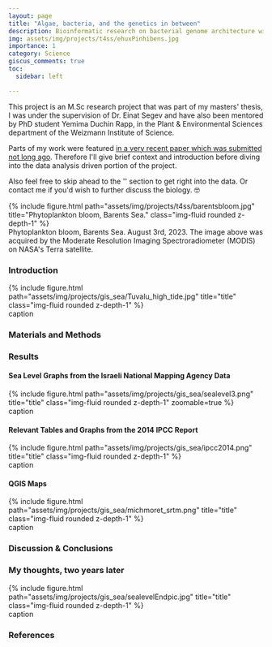 ```yaml
---
layout: page
title: "Algae, bacteria, and the genetics in between"
description: Bioinformatic research on bacterial genome architecture with regards to microbial interactions
img: assets/img/projects/t4ss/ehuxPinhibens.jpg
importance: 1
category: Science
giscus_comments: true
toc:
  sidebar: left

---
```


This project is an M.Sc research project that was part of my masters' thesis, I was under the supervision of Dr. Einat Segev and have also been mentored by PhD student Yemima Duchin Rapp, in the Plant & Environmental Sciences department of the Weizmann Institute of Science. 

Parts of my work were featured [in a very recent paper which was submitted not long ago](https://www.biorxiv.org/content/10.1101/2023.11.14.567099v2). Therefore I'll give brief context and introduction before diving into the data analysis driven portion of the project. 

Also feel free to skip ahead to the '' section to get right into the data. Or contact me if you'd wish to further discuss the biology. :nerd_face:

<div class="row justify-content-center">
    <div class="col-sm mt-3 mt-md-0 text-center">
        {% include figure.html path="assets/img/projects/t4ss/barentsbloom.jpg" title="Phytoplankton bloom, Barents Sea." class="img-fluid rounded z-depth-1" %}
    </div>
</div>
<div class="caption">
    Phytoplankton bloom, Barents Sea. August 3rd, 2023. The image above was acquired by the Moderate Resolution Imaging Spectroradiometer (MODIS) on NASA's Terra satellite.
</div> 


### Introduction


<div class="row justify-content-center">
    <div class="col-sm mt-3 mt-md-0 text-center">
        {% include figure.html path="assets/img/projects/gis_sea/Tuvalu_high_tide.jpg" title="title" class="img-fluid rounded z-depth-1" %}
    </div>
</div>
<div class="caption">
    caption
    
</div>

### Materials and Methods


### Results
#### Sea Level Graphs from the Israeli National Mapping Agency Data

<div class="row justify-content-center">
    <div class="col-md mt-3 mt-md-0 text-center">
        {% include figure.html path="assets/img/projects/gis_sea/sealevel3.png" title="title" class="img-fluid rounded z-depth-1" zoomable=true %}
    </div>
</div>
<div class="caption">
caption
</div>

#### Relevant Tables and Graphs from the 2014 IPCC Report
<div class="row justify-content-center">
    <div class="col-sm-7 mt-3 mt-md-0 text-center">
        {% include figure.html path="assets/img/projects/gis_sea/ipcc2014.png" title="title" class="img-fluid rounded z-depth-1" %}
    </div>
</div>
<div class="caption">
caption
</div>


#### QGIS Maps
<div class="row justify-content-center">
    <div class="col-sm mt-3 mt-md-0 text-center">
        {% include figure.html path="assets/img/projects/gis_sea/michmoret_srtm.png" title="title" class="img-fluid rounded z-depth-1" %}
    </div>
</div>
<div class="caption">
caption
</div>

### Discussion & Conclusions

### My thoughts, two years later

<div class="row justify-content-center">
    <div class="col-sm mt-3 mt-md-0 text-center">
        {% include figure.html path="assets/img/projects/gis_sea/sealevelEndpic.jpg" title="title" class="img-fluid rounded z-depth-1" %}
    </div>
</div>
<div class="caption">
    caption
</div>

### References

